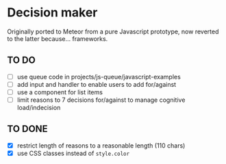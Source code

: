 # Decision maker

Originally ported to Meteor from a pure Javascript prototype, now reverted to the latter because… frameworks.

## TO DO

- [ ] use queue code in projects/js-queue/javascript-examples
- [ ] add input and handler to enable users to add for/against
- [ ] use a component for list items
- [ ] limit reasons to 7 decisions for/against to manage cognitive load/indecision

## TO DONE

- [x] restrict length of reasons to a reasonable length (110 chars)
- [x] use CSS classes instead of `style.color`